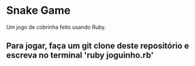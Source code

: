 # Snake Game
Um jogo de cobrinha feito usando Ruby.


## Para jogar, faça um git clone deste repositório e escreva no terminal 'ruby joguinho.rb'
